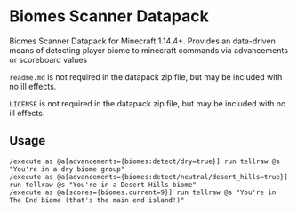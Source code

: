# Biomes Scanner Datapack
Biomes Scanner Datapack for Minecraft 1.14.4+. Provides an data-driven means of 
detecting player biome to minecraft commands via advancements or scoreboard 
values

`readme.md` is not required in the datapack zip file, but may be included with 
no ill effects.

`LICENSE` is not required in the datapack zip file, but may be included with 
no ill effects.

## Usage

```
/execute as @a[advancements={biomes:detect/dry=true}] run tellraw @s "You're in a dry biome group"
/execute as @a[advancements={biomes:detect/neutral/desert_hills=true}] run tellraw @s "You're in a Desert Hills biome"
/execute as @a[scores={biomes.current=9}] run tellraw @s "You're in The End biome (that's the main end island!)"
```
